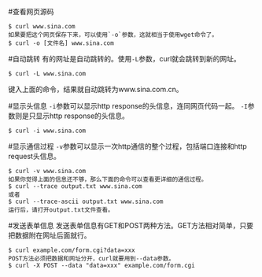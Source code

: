 #查看网页源码
```shell
$ curl www.sina.com
如果要把这个网页保存下来，可以使用`-o`参数，这就相当于使用wget命令了。
$ curl -o [文件名] www.sina.com
```

#自动跳转
有的网址是自动跳转的。使用`-L`参数，curl就会跳转到新的网址。
```shell
$ curl -L www.sina.com
```
键入上面的命令，结果就自动跳转为www.sina.com.cn。

#显示头信息
`-i`参数可以显示http response的头信息，连同网页代码一起。
`-I`参数则是只显示http response的头信息。
```shell
$ curl -i www.sina.com
```

#显示通信过程
`-v`参数可以显示一次http通信的整个过程，包括端口连接和http request头信息。
```shell
$ curl -v www.sina.com
如果你觉得上面的信息还不够，那么下面的命令可以查看更详细的通信过程。
$ curl --trace output.txt www.sina.com
或者
$ curl --trace-ascii output.txt www.sina.com
运行后，请打开output.txt文件查看。
```

#发送表单信息
发送表单信息有GET和POST两种方法。GET方法相对简单，只要把数据附在网址后面就行。
```shell
$ curl example.com/form.cgi?data=xxx
POST方法必须把数据和网址分开，curl就要用到--data参数。
$ curl -X POST --data "data=xxx" example.com/form.cgi

```

